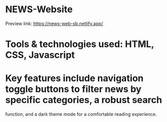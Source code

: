 # NEWS-Website
Preview link: https://news-web-sb.netlify.app/
# Tools & technologies used: HTML, CSS, Javascript
# Key features include navigation toggle buttons to filter news by specific categories, a robust search
function, and a dark theme mode for a comfortable reading experience.
